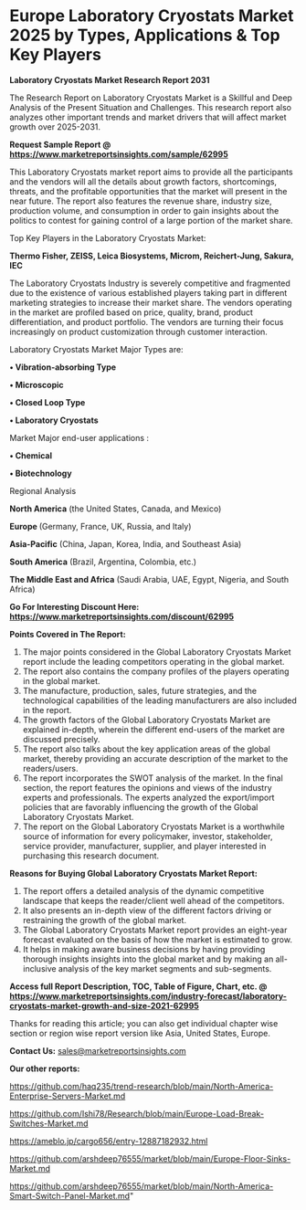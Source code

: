 # Europe Laboratory Cryostats Market 2025 by Types, Applications & Top Key Players

<strong>Laboratory Cryostats Market Research Report 2031</strong>

The Research Report on Laboratory Cryostats Market is a Skillful and Deep Analysis of the Present Situation and Challenges. This research report also analyzes other important trends and market drivers that will affect market growth over 2025-2031.

<strong>Request Sample Report @ <a href=https://www.marketreportsinsights.com/sample/62995>https://www.marketreportsinsights.com/sample/62995</a></strong>

This Laboratory Cryostats market report aims to provide all the participants and the vendors will all the details about growth factors, shortcomings, threats, and the profitable opportunities that the market will present in the near future. The report also features the revenue share, industry size, production volume, and consumption in order to gain insights about the politics to contest for gaining control of a large portion of the market share.

Top Key Players in the Laboratory Cryostats Market:

<strong>Thermo Fisher, ZEISS, Leica Biosystems, Microm, Reichert-Jung, Sakura, IEC</strong>

The Laboratory Cryostats Industry is severely competitive and fragmented due to the existence of various established players taking part in different marketing strategies to increase their market share. The vendors operating in the market are profiled based on price, quality, brand, product differentiation, and product portfolio. The vendors are turning their focus increasingly on product customization through customer interaction.

Laboratory Cryostats Market Major Types are:

<strong>• Vibration-absorbing Type

• Microscopic

• Closed Loop Type

• Laboratory Cryostats</strong>

Market Major end-user applications :

<strong>• Chemical

• Biotechnology</strong>

Regional Analysis

</u><strong><b>North America</b></strong> (the United States, Canada, and Mexico)

<strong><b>Europe </b></strong>(Germany, France, UK, Russia, and Italy)

<strong><b>Asia-Pacific</b></strong> (China, Japan, Korea, India, and Southeast Asia)

<strong><b>South America</b></strong> (Brazil, Argentina, Colombia, etc.)

<strong><b>The Middle East and Africa</b></strong> (Saudi Arabia, UAE, Egypt, Nigeria, and South Africa)

<strong>Go For Interesting Discount Here: <a href=https://www.marketreportsinsights.com/discount/62995>https://www.marketreportsinsights.com/discount/62995</a></strong>

<strong>Points Covered in The Report:</strong>
<ol>
  <li>The major points considered in the Global Laboratory Cryostats Market report include the leading competitors operating in the global market.</li>
  <li>The report also contains the company profiles of the players operating in the global market.</li>
  <li>The manufacture, production, sales, future strategies, and the technological capabilities of the leading manufacturers are also included in the report.</li>
  <li>The growth factors of the Global Laboratory Cryostats Market are explained in-depth, wherein the different end-users of the market are discussed precisely.</li>
  <li>The report also talks about the key application areas of the global market, thereby providing an accurate description of the market to the readers/users.</li>
  <li>The report incorporates the SWOT analysis of the market. In the final section, the report features the opinions and views of the industry experts and professionals. The experts analyzed the export/import policies that are favorably influencing the growth of the Global Laboratory Cryostats Market.</li>
  <li>The report on the Global Laboratory Cryostats Market is a worthwhile source of information for every policymaker, investor, stakeholder, service provider, manufacturer, supplier, and player interested in purchasing this research document.</li>
</ol>
<strong>Reasons for Buying Global Laboratory Cryostats Market Report:</strong>

<ol>
  <li>The report offers a detailed analysis of the dynamic competitive landscape that keeps the reader/client well ahead of the competitors.</li>
  <li>It also presents an in-depth view of the different factors driving or restraining the growth of the global market.</li>
  <li>The Global Laboratory Cryostats Market report provides an eight-year forecast evaluated on the basis of how the market is estimated to grow.</li>
  <li>It helps in making aware business decisions by having providing thorough insights insights into the global market and by making an all-inclusive analysis of the key market segments and sub-segments.</li>
</ol>
<strong>Access full Report Description, TOC, Table of Figure, Chart, etc. @ <a href=https://www.marketreportsinsights.com/industry-forecast/laboratory-cryostats-market-growth-and-size-2021-62995>https://www.marketreportsinsights.com/industry-forecast/laboratory-cryostats-market-growth-and-size-2021-62995</a></strong>


Thanks for reading this article; you can also get individual chapter wise section or region wise report version like Asia, United States, Europe.

<strong>Contact Us:</strong>
sales@marketreportsinsights.com

<strong>Our other reports:</strong>

<a href=https://github.com/haq235/trend-research/blob/main/North-America-Enterprise-Servers-Market.md>https://github.com/haq235/trend-research/blob/main/North-America-Enterprise-Servers-Market.md</a>

<a href=https://github.com/Ishi78/Research/blob/main/Europe-Load-Break-Switches-Market.md>https://github.com/Ishi78/Research/blob/main/Europe-Load-Break-Switches-Market.md</a>

<a href=https://ameblo.jp/cargo656/entry-12887182932.html>https://ameblo.jp/cargo656/entry-12887182932.html</a>

<a href=https://github.com/arshdeep76555/market/blob/main/Europe-Floor-Sinks-Market.md>https://github.com/arshdeep76555/market/blob/main/Europe-Floor-Sinks-Market.md</a>

<a href=https://github.com/arshdeep76555/market/blob/main/North-America-Smart-Switch-Panel-Market.md>https://github.com/arshdeep76555/market/blob/main/North-America-Smart-Switch-Panel-Market.md</a>"
